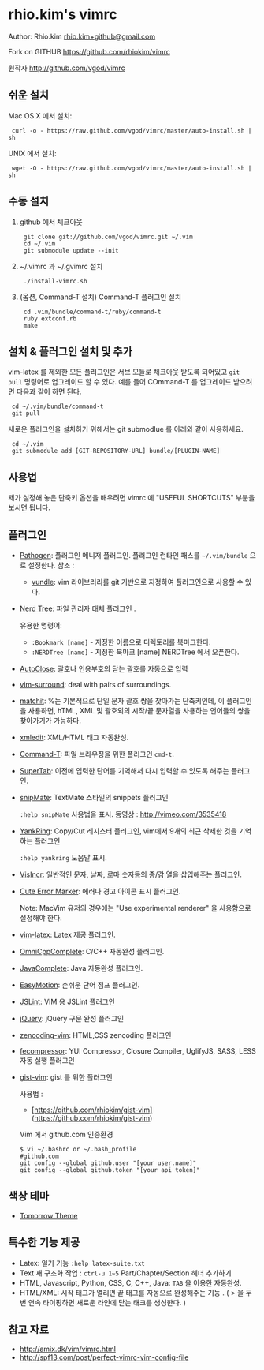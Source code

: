 rhio.kim's vimrc
============
Author: Rhio.kim <rhio.kim+github@gmail.com> 

Fork on GITHUB  https://github.com/rhiokim/vimrc

원작자 http://github.com/vgod/vimrc

쉬운 설치
----------------

Mac OS X 에서 설치:

     curl -o - https://raw.github.com/vgod/vimrc/master/auto-install.sh | sh

UNIX 에서 설치:

     wget -O - https://raw.github.com/vgod/vimrc/master/auto-install.sh | sh


수동 설치
----------------

1. github 에서 체크아웃

        git clone git://github.com/vgod/vimrc.git ~/.vim
        cd ~/.vim
        git submodule update --init

2. ~/.vimrc 과 ~/.gvimrc 설치

        ./install-vimrc.sh

3. (옵션, Command-T 설치) Command-T 플러그인 설치 

        cd .vim/bundle/command-t/ruby/command-t
        ruby extconf.rb
        make
  
설치 & 플러그인 설치 및 추가
--------------------------------

vim-latex 를 제외한 모든 플러그인은 서브 모듈로 체크아웃 받도록 되어있고 
`git pull` 명령어로 업그레이드 할 수 있다. 예를 들어 COmmand-T 를 업그레이드 받으려면
다음과 같이 하면 된다.

     cd ~/.vim/bundle/command-t
     git pull

새로운 플러그인을 설치하기 위해서는 git submodlue 를 아래와 같이 사용하세요.

     cd ~/.vim
     git submodule add [GIT-REPOSITORY-URL] bundle/[PLUGIN-NAME]

사용법
----------

제가 설정해 놓은 단축키 옵션을 배우려면 vimrc 에 "USEFUL SHORTCUTS" 부분을 보시면 됩니다.

플러그인
-------

* [Pathogen](http://www.vim.org/scripts/script.php?script_id=2332): 플러그인 메니저 플러그인. 플러그인 런타인 패스를 `~/.vim/bundle` 으로 설정한다.
  참조 :
  * [vundle](http://kldp.org/node/125263): vim 라이브러리를 git 기반으로 지정하여 플러그인으로 사용할 수 있다.

* [Nerd Tree](http://www.vim.org/scripts/script.php?script_id=1658): 파일 관리자 대체 플러그인 .

  유용한 명령어:
  * `:Bookmark [name]` - 지정한 이름으로 디렉토리를 북마크한다.
  * `:NERDTree [name]` - 지정한 북마크 [name] NERDTree 에서 오픈한다. 

* [AutoClose](http://www.vim.org/scripts/script.php?script_id=1849):  괄호나 인용부호의 닫는 괄호를 자동으로 입력

* [vim-surround](https://github.com/tpope/vim-surround/blob/master/doc/surround.txt): deal with pairs of surroundings.

* [matchit](http://www.vim.org/scripts/script.php?script_id=39): %는 기본적으로 단일 문자 괄호 쌍을 찾아가는 단축키인데, 이 플러그인을 사용하면, hTML, XML 및 괄호외의 시작/끝 문자열을 사용하는 언어들의 쌍을 찾아가기가 가능하다.  

* [xmledit](http://www.vim.org/scripts/script.php?script_id=301): XML/HTML 태그 자동완성.

* [Command-T](https://github.com/wincent/Command-T): 파일 브라우징을 위한 플러그인 `cmd-t`.  

* [SuperTab](http://www.vim.org/scripts/script.php?script_id=1643): 이전에 입력한 단어를 기억해서 다시 입력할 수 있도록 해주는 플러그인.

* [snipMate](http://www.vim.org/scripts/script.php?script_id=2540): TextMate 스타일의 snippets 플러그인 

  `:help snipMate` 사용법을 표시.
  동영상 : http://vimeo.com/3535418

* [YankRing](http://www.vim.org/scripts/script.php?script_id=1234): Copy/Cut 레지스터 플러그인, vim에서 9개의 최근 삭제한 것을 기억하는 플러그인
  
  `:help yankring` 도움말 표시.

* [VisIncr](http://www.vim.org/scripts/script.php?script_id=670): 일반적인 문자, 날짜, 로마 숫자등의 증/감 열을 삽입해주는 플러그인.
  
* [Cute Error Marker](http://www.vim.org/scripts/script.php?script_id=2653): 에러나 경고 아이콘 표시 플러그인.
  
   Note: MacVim 유저의 경우에는 "Use experimental renderer" 을 사용함으로 설정해야 한다.

* [vim-latex](http://vim-latex.sourceforge.net/): Latex 제공 플러그인.

* [OmniCppComplete](http://www.vim.org/scripts/script.php?script_id=1520): C/C++ 자동완성 플러그인.

* [JavaComplete](http://www.vim.org/scripts/script.php?script_id=1785): Java 자동완성 플러그인.

* [EasyMotion](https://github.com/Lokaltog/vim-easymotion): 손쉬운 단어 점프 플러그인.

* [JSLint](http://github.com/rhio.kim/jslint.vim): VIM 용 JSLint 플러그인 

* [jQuery](http://www.vim.org/scripts/script.php?script_id=2416): jQuery 구문 완성 플러그인

* [zencoding-vim](http://mattn.github.com/zencoding-vim/): HTML,CSS zencoding 플러그인

* [fecompressor](http://www.vim.org/scripts/script.php?script_id=3453): YUI Compressor, Closure Compiler, UglifyJS, SASS, LESS 자동 실행 플러그인

* [gist-vim](http://www.vim.org/scripts/script.php?script_id=2423): gist 를 위한 플러그인 

   사용법 :
   * [https://github.com/rhiokim/gist-vim] (https://github.com/rhiokim/gist-vim)

   Vim 에서 github.com 인증환경 
   
      $ vi ~/.bashrc or ~/.bash_profile
      #github.com
      git config --global github.user "[your user.name]" 
      git config --global github.token "[your api token]"


색상 테마
--------------------------
* [Tomorrow Theme](http://github.com/ChrisKempson/Tomorrow-Theme)

특수한 기능 제공
--------------------------

* Latex: 일기 기능 `:help latex-suite.txt`
* Text 재 구조화 작업 : `ctrl-u 1~5` Part/Chapter/Section 헤더 추가하기 
* HTML, Javascript, Python, CSS, C, C++, Java: `TAB` 을 이용한 자동완성.
* HTML/XML: 시작 태그가 열리면 끝 태그를 자동으로 완성해주는 기능 . ( > 을 두번 연속 타이핑하면 새로운 라인에 닫는 태크를 생성한다. )

참고 자료
---------------------

* http://amix.dk/vim/vimrc.html
* http://spf13.com/post/perfect-vimrc-vim-config-file
